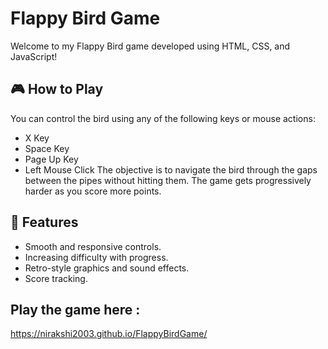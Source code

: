 # Flappy Bird Game
Welcome to my Flappy Bird game developed using HTML, CSS, and JavaScript!

## 🎮 How to Play
You can control the bird using any of the following keys or mouse actions:
- X Key
- Space Key
- Page Up Key
- Left Mouse Click
The objective is to navigate the bird through the gaps between the pipes without hitting them. The game gets progressively harder as you score more points.

## 🚀 Features
- Smooth and responsive controls.
- Increasing difficulty with progress.
- Retro-style graphics and sound effects.
- Score tracking.

## Play the game here :
https://nirakshi2003.github.io/FlappyBirdGame/
